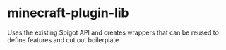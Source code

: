 # minecraft-plugin-lib
Uses the existing Spigot API and creates wrappers that can be reused to define features and cut out boilerplate
